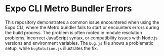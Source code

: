 # Expo CLI Metro Bundler Errors

This repository demonstrates a common issue encountered when using the Expo CLI, where the Metro bundler fails to start or encounters errors during the build process.  The problem is often rooted in module resolution problems, incorrect JavaScript syntax, or compatibility issues with Node.js versions and environment variables. The `bug.js` file shows a problematic setup, while `bugSolution.js` illustrates the fix.